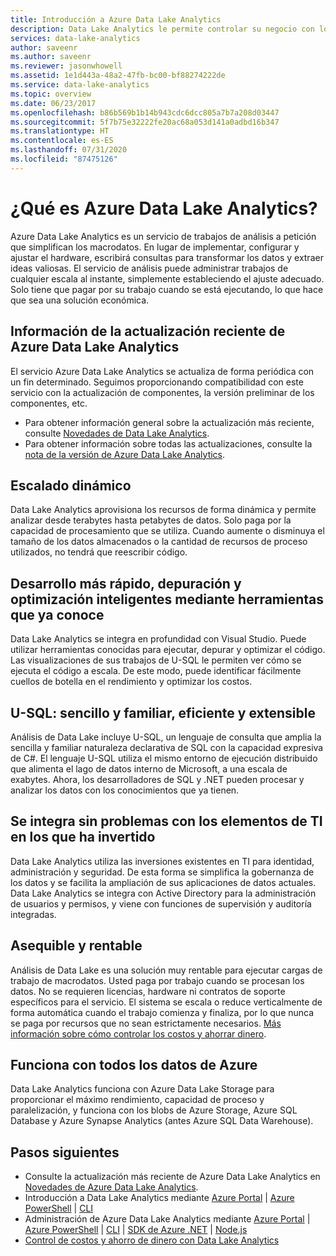 ```yaml
---
title: Introducción a Azure Data Lake Analytics
description: Data Lake Analytics le permite controlar su negocio con los detalles obtenidos de los datos en la nube a cualquier escala.
services: data-lake-analytics
author: saveenr
ms.author: saveenr
ms.reviewer: jasonwhowell
ms.assetid: 1e1d443a-48a2-47fb-bc00-bf88274222de
ms.service: data-lake-analytics
ms.topic: overview
ms.date: 06/23/2017
ms.openlocfilehash: b86b569b1b14b943cdc6dcc805a7b7a208d03447
ms.sourcegitcommit: 5f7b75e32222fe20ac68a053d141a0adbd16b347
ms.translationtype: HT
ms.contentlocale: es-ES
ms.lasthandoff: 07/31/2020
ms.locfileid: "87475126"
---
```

# <a name="what-is-azure-data-lake-analytics"></a>¿Qué es Azure Data Lake Analytics?

Azure Data Lake Analytics es un servicio de trabajos de análisis a petición que simplifican los macrodatos. En lugar de implementar, configurar y ajustar el hardware, escribirá consultas para transformar los datos y extraer ideas valiosas. El servicio de análisis puede administrar trabajos de cualquier escala al instante, simplemente estableciendo el ajuste adecuado. Solo tiene que pagar por su trabajo cuando se está ejecutando, lo que hace que sea una solución económica. 

## <a name="azure-data-lake-analytics-recent-update-information"></a>Información de la actualización reciente de Azure Data Lake Analytics

El servicio Azure Data Lake Analytics se actualiza de forma periódica con un fin determinado. Seguimos proporcionando compatibilidad con este servicio con la actualización de componentes, la versión preliminar de los componentes, etc. 

- Para obtener información general sobre la actualización más reciente, consulte [Novedades de Data Lake Analytics](data-lake-analytics-whats-new.md).
- Para obtener información sobre todas las actualizaciones, consulte la [nota de la versión de Azure Data Lake Analytics](https://github.com/Azure/AzureDataLake/tree/master/docs/Release_Notes).

## <a name="dynamic-scaling"></a>Escalado dinámico
  
Data Lake Analytics aprovisiona los recursos de forma dinámica y permite analizar desde terabytes hasta petabytes de datos. Solo paga por la capacidad de procesamiento que se utiliza. Cuando aumente o disminuya el tamaño de los datos almacenados o la cantidad de recursos de proceso utilizados, no tendrá que reescribir código. 

## <a name="develop-faster-debug-and-optimize-smarter-using-familiar-tools"></a>Desarrollo más rápido, depuración y optimización inteligentes mediante herramientas que ya conoce
  
Data Lake Analytics se integra en profundidad con Visual Studio. Puede utilizar herramientas conocidas para ejecutar, depurar y optimizar el código. Las visualizaciones de sus trabajos de U-SQL le permiten ver cómo se ejecuta el código a escala. De este modo, puede identificar fácilmente cuellos de botella en el rendimiento y optimizar los costos.

## <a name="u-sql-simple-and-familiar-powerful-and-extensible"></a>U-SQL: sencillo y familiar, eficiente y extensible
  
Análisis de Data Lake incluye U-SQL, un lenguaje de consulta que amplia la sencilla y familiar naturaleza declarativa de SQL con la capacidad expresiva de C#. El lenguaje U-SQL utiliza el mismo entorno de ejecución distribuido que alimenta el lago de datos interno de Microsoft, a una escala de exabytes. Ahora, los desarrolladores de SQL y .NET pueden procesar y analizar los datos con los conocimientos que ya tienen.

## <a name="integrates-seamlessly-with-your-it-investments"></a>Se integra sin problemas con los elementos de TI en los que ha invertido
  
Data Lake Analytics utiliza las inversiones existentes en TI para identidad, administración y seguridad. De esta forma se simplifica la gobernanza de los datos y se facilita la ampliación de sus aplicaciones de datos actuales. Data Lake Analytics se integra con Active Directory para la administración de usuarios y permisos, y viene con funciones de supervisión y auditoría integradas.

## <a name="affordable-and-cost-effective"></a>Asequible y rentable

Análisis de Data Lake es una solución muy rentable para ejecutar cargas de trabajo de macrodatos. Usted paga por trabajo cuando se procesan los datos. No se requieren licencias, hardware ni contratos de soporte específicos para el servicio. El sistema se escala o reduce verticalmente de forma automática cuando el trabajo comienza y finaliza, por lo que nunca se paga por recursos que no sean estrictamente necesarios. [Más información sobre cómo controlar los costos y ahorrar dinero](https://aka.ms/adlasavemoney).

## <a name="works-with-all-your-azure-data"></a>Funciona con todos los datos de Azure
  
Data Lake Analytics funciona con Azure Data Lake Storage para proporcionar el máximo rendimiento, capacidad de proceso y paralelización, y funciona con los blobs de Azure Storage, Azure SQL Database y Azure Synapse Analytics (antes Azure SQL Data Warehouse).


## <a name="next-steps"></a>Pasos siguientes

* Consulte la actualización más reciente de Azure Data Lake Analytics en [Novedades de Azure Data Lake Analytics](data-lake-analytics-whats-new.md).
* Introducción a Data Lake Analytics mediante [Azure Portal](data-lake-analytics-get-started-portal.md) | [Azure PowerShell](data-lake-analytics-get-started-powershell.md) | [CLI](data-lake-analytics-get-started-cli.md)
* Administración de Azure Data Lake Analytics mediante [Azure Portal](data-lake-analytics-manage-use-portal.md) | [Azure PowerShell](data-lake-analytics-manage-use-powershell.md) | [CLI](data-lake-analytics-manage-use-cli.md) | [SDK de Azure .NET](data-lake-analytics-manage-use-dotnet-sdk.md) | [Node.js](data-lake-analytics-manage-use-nodejs.md)
* [Control de costos y ahorro de dinero con Data Lake Analytics](https://1drv.ms/f/s!AvdZLquGMt47h213Hg3rhl-Tym1c)
